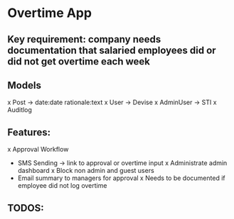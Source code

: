# Overtime App

## Key requirement: company needs documentation that salaried employees did or did not get overtime each week

## Models
x Post -> date:date rationale:text
x User -> Devise
x AdminUser -> STI
x Auditlog

## Features:
x Approval Workflow
- SMS Sending -> link to approval or overtime input
x Administrate admin dashboard
x Block non admin and guest users
- Email summary to managers for approval
x Needs to be documented if employee did not log overtime

## TODOS:
